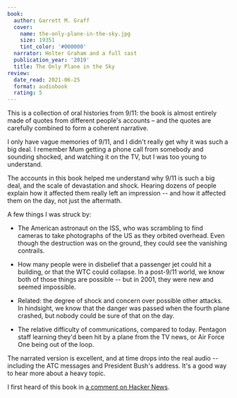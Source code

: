 ```yaml
---
book:
  author: Garrett M. Graff
  cover:
    name: the-only-plane-in-the-sky.jpg
    size: 19351
    tint_color: '#000000'
  narrator: Holter Graham and a full cast
  publication_year: '2019'
  title: The Only Plane in the Sky
review:
  date_read: 2021-06-25
  format: audiobook
  rating: 5
---
```


This is a collection of oral histories from 9/11: the book is almost entirely made of quotes from different people's accounts – and the quotes are carefully combined to form a coherent narrative.

I only have vague memories of 9/11, and I didn't really get why it was such a big deal.
I remember Mum getting a phone call from somebody and sounding shocked, and watching it on the TV, but I was too young to understand.

The accounts in this book helped me understand why 9/11 is such a big deal, and the scale of devastation and shock.
Hearing dozens of people explain how it affected them really left an impression -- and how it affected them on the day, not just the aftermath.

A few things I was struck by:

*   The American astronaut on the ISS, who was scrambling to find cameras to take photographs of the US as they orbited overhead.
    Even though the destruction was on the ground, they could see the vanishing contrails.

*   How many people were in disbelief that a passenger jet could hit a building, or that the WTC could collapse.
    In a post-9/11 world, we know both of those things are possible -- but in 2001, they were new and seemed impossible.

*   Related: the degree of shock and concern over possible other attacks.
    In hindsight, we know that the danger was passed when the fourth plane crashed, but nobody could be sure of that on the day.

*   The relative difficulty of communications, compared to today.
    Pentagon staff learning they'd been hit by a plane from the TV news, or Air Force One being out of the loop.

The narrated version is excellent, and at time drops into the real audio -- including the ATC messages and President Bush's address.
It's a good way to hear more about a heavy topic.

I first heard of this book in [a comment on Hacker News](https://news.ycombinator.com/item?id=24342022).